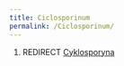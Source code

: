 ```yaml
---
title: Ciclosporinum
permalink: /Ciclosporinum/
---
```


1.  REDIRECT [Cyklosporyna](/atopedia/Cyklosporyna "wikilink")
